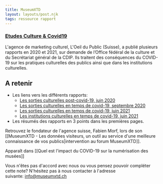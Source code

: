 ```yaml
---
title: MuseumXTD
layout: layouts/post.njk
tags: ressource rapport
---
```

### [Etudes Culture & Covid19](https://loeildupublic.com/etude-culture-covid/)
L'agence de marketing culturel, L'Oeil du Public (Suisse), a publié plusieurs rapports en 2020 et 2021, sur demande de l’Office fédéral de la culture et du Secrétariat général de la CDIP. Ils traitent des conséquences du COVID-19 sur les pratiques culturelles des publics ainsi que dans les institutions culturelles. 

## A retenir
- Les liens vers les différents rapports: 
	- [Les sorties culturelles post-covid-19, juin 2020](https://loeildupublic.com/wp-content/uploads/2020/07/Les-Sorties-Culturelles-Post-Covid-en-Suisse.pdf)
	- [Les sorties culturelles en temps de covid-19, septembre 2020](https://loeildupublic.com/wp-content/uploads/2021/02/Les-Sorties-Culturelles-en-temps-de-Covid-en-Suisse-Sept.20-_FR.pdf)
	- [Les sorties culturelles en temps de covid-19, juin 2021](https://loeildupublic.com/wp-content/uploads/2021/07/Les-Sorties-Culturelles-en-temps-de-Covid-en-Suisse-Juin-21_FR.pdf)
	- [Les institutions culturelles en temps de covid-19, juin 2021](https://loeildupublic.com/wp-content/uploads/2021/07/Les-Institutions-Culturelles-en-temps-de-Covid-Juin-2021-_FR.pdf)
- Les résumés des rapports en 3 points dans les premières pages. 

Retrouvez le fondateur de l'agence suisse, Fabien Morf, lors de son [[MuseumXTD - Les données visiteurs, un outil au service d'une meilleure connaissance de vos publics|intervention au forum MuseumXTD]]. 


Apparaît dans [[Quel est l'impact du COVID-19 sur la numérisation des musées]]

Vous n'êtes pas d'accord avec nous ou vous pensez pouvoir compléter cette note? N'hésitez pas à nous contacter à l'adresse suivante: [info@museumxtd.ch](mailto:info@museumxtd.ch)
